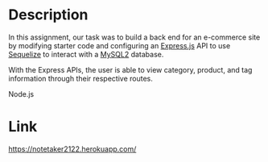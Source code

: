# Description

In this assignment, our task was to build a back end for an e-commerce site by modifying starter code and configuring an [Express.js](https://www.npmjs.com/package/express) API to use [Sequelize](https://www.npmjs.com/package/sequelize) to interact with a [MySQL2](https://www.npmjs.com/package/mysql2) database.

With the Express APIs, the user is able to view category, product, and tag information through their respective routes.

Node.js

# Link

https://notetaker2122.herokuapp.com/
